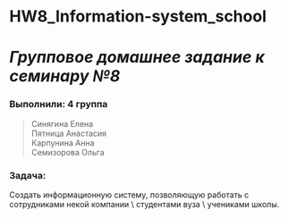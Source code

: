 # HW8_Information-system_school
# ***Групповое домашнее задание к семинару №8*** #

### **Выполнили:** 4 группа ###

> Синягина Елена\
> Пятница Анастасия\
> Карпунина Анна\
> Семизорова Ольга

### **Задача:** ###
Создать информационную систему, позволяющую работать с сотрудниками некой компании \ студентами вуза \ учениками школы.
